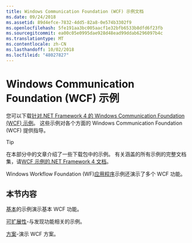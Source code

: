 ```yaml
---
title: Windows Communication Foundation (WCF) 示例文档
ms.date: 09/24/2018
ms.assetid: 89d4efce-7832-4dd5-82a8-0e574b3302f9
ms.openlocfilehash: 5fe191aa3bc005aacf1e32bfb6533b8dfd6f23fb
ms.sourcegitcommit: ea00c05e0995dae928d48ead99ddab6296097b4c
ms.translationtype: MT
ms.contentlocale: zh-CN
ms.lasthandoff: 10/02/2018
ms.locfileid: "48027827"
---
```

# <a name="windows-communication-foundation-wcf-samples"></a>Windows Communication Foundation (WCF) 示例

您可以下载[针对.NET Framework 4 的 Windows Communication Foundation (WCF) 示例](https://go.microsoft.com/fwlink/?LinkId=150780)。 这些示例对各个方面的 Windows Communication Foundation (WCF) 提供指导。
  
> [!TIP]
> 在本部分中的文章介绍了一些下载包中的示例。 有关涵盖的所有示例的完整文档集，请[WCF 示例的.NET Framework 4 文档](/previous-versions/dotnet/netframework-4.0/dd483346(v%3dvs.100))。

Windows Workflow Foundation (WF)[应用程序](../../windows-workflow-foundation/samples/application.md)示例还演示了多个 WCF 功能。
  
## <a name="in-this-section"></a>本节内容  

[基本](basic.md)的示例演示基本 WCF 功能。  

[可扩展性](extensibility.md)-与发现功能相关的示例。  

[方案](scenario.md)-演示 WCF 方案。
